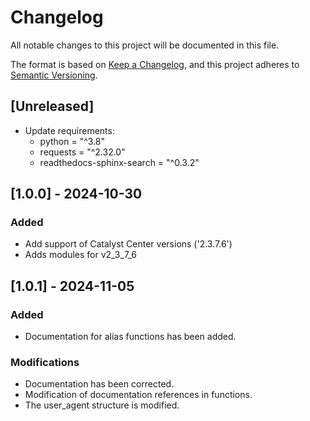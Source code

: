 # Changelog
All notable changes to this project will be documented in this file.

The format is based on [Keep a Changelog](https://keepachangelog.com/en/1.0.0/),
and this project adheres to [Semantic Versioning](https://semver.org/spec/v2.0.0.html).

## [Unreleased]
- Update requirements:
  + python = "^3.8"
  + requests = "^2.32.0"
  + readthedocs-sphinx-search = "^0.3.2"


## [1.0.0] - 2024-10-30
### Added
- Add support of Catalyst Center versions ('2.3.7.6')
- Adds modules for v2_3_7_6

## [1.0.1] - 2024-11-05
### Added
- Documentation for alias functions has been added.
### Modifications
- Documentation has been corrected.
- Modification of documentation references in functions.
- The user_agent structure is modified.